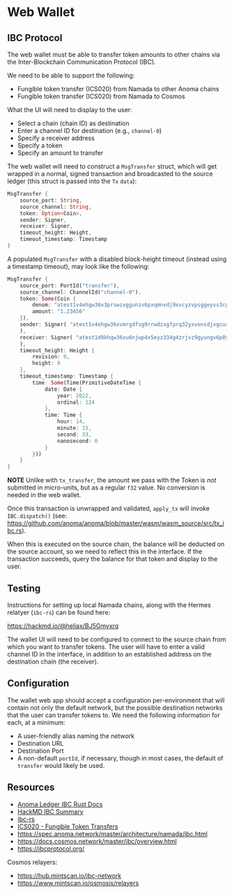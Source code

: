 # Web Wallet

## IBC Protocol

The web wallet must be able to transfer token amounts to other chains via the Inter-Blockchain Communication Protocol (IBC).

We need to be able to support the following:

- Fungible token transfer (ICS020) from Namada to other Anoma chains
- Fungible token transfer (ICS020) from Namada to Cosmos

What the UI will need to display to the user:

- Select a chain (chain ID) as destination
- Enter a channel ID for destination (e.g., `channel-0`)
- Specify a receiver address
- Specify a token
- Specify an amount to transfer

The web wallet will need to construct a `MsgTransfer` struct, which will get wrapped in a normal, signed transaction and broadcasted to the source ledger (this struct is passed into the `Tx` `data`):

```rust
MsgTransfer {
	source_port: String,
	source_channel: String,
	token: Option<Coin>,
	sender: Signer,
	receiver: Signer,
	timeout_height: Height,
	timeout_timestamp: Timestamp
}
```

A populated `MsgTransfer` with a disabled block-height timeout (instead using a timestamp timeout), may look like the following:

```rust
MsgTransfer {
	source_port: PortId("transfer"),
	source_channel: ChannelId("channel-0"),
	token: Some(Coin {
		denom: "atest1v4ehgw36x3prswzxggunzv6pxqmnvdj9xvcyzvpsggeyvs3cg9qnywf589qnwvfsg5erg3fkl09rg5",
		amount: "1.23456"
	}),
	sender: Signer( "atest1v4ehgw36xvmrgdfsg9rrwdzxgfprq32yxvensdjxgcurxwpeg5mrxdpjxfp5gdp3xqu5gs2xd8k4aj"
	),
	receiver: Signer( "atest1d9khqw36xu6njwp4x5eyz334g4zrjvz9gyungv6p8yurys3jxymrxvzy89pyzv2pxaprzsfedvglv2"
	),
	timeout_height: Height {
		revision: 0,
		height: 0
	},
	timeout_timestamp: Timestamp {
		time: Some(Time(PrimitiveDateTime {
			date: Date {
				year: 2022,
				ordinal: 124
			},
			time: Time {
				hour: 14,
				minute: 15,
				second: 33,
				nanosecond: 0
			}
		}))
	}
}
```

**NOTE** Unlike with `tx_transfer`, the amount we pass with the Token is _not_ submitted in micro-units, but as a regular `f32` value. No conversion is needed in the web wallet.

Once this transaction is unwrapped and validated, `apply_tx` will invoke `IBC.dispatch()` (see: https://github.com/anoma/anoma/blob/master/wasm/wasm_source/src/tx_ibc.rs).

When this is executed on the source chain, the balance will be deducted on the source account, so we need to reflect this in the interface. If the transaction succeeds, query
the balance for that token and display to the user.

## Testing

Instructions for setting up local Namada chains, along with the Hermes relatyer (`ibc-rs`) can be found here:

https://hackmd.io/@heliax/BJ5Gmyxrq

The wallet UI will need to be configured to connect to the source chain from which you want to transfer tokens. The user will have to enter a valid channel ID
in the interface, in addition to an established address on the destination chain (the receiver).

## Configuration

The wallet web app should accept a configuration per-environment that will contain not only the default network, but the possible destination networks that the user can transfer tokens to. We need the following information for each, at a minimum:

- A user-friendly alias naming the network
- Destination URL
- Destination Port
- A non-default `portId`, if necessary, though in most cases, the default of `transfer` would likely be used.

## Resources

- [Anoma Ledger IBC Rust Docs](https://docs.anoma.network/master/rustdoc/anoma/ledger/ibc/)
- [HackMD IBC Summary](https://hackmd.io/H2yGO3IQRLiWCPWwQQdVow)
- [ibc-rs](https://github.com/informalsystems/ibc-rs/)
- [ICS020 - Fungible Token Transfers](https://github.com/cosmos/ibc/blob/master/spec/app/ics-020-fungible-token-transfer/README.md)
- https://spec.anoma.network/master/architecture/namada/ibc.html
- https://docs.cosmos.network/master/ibc/overview.html
- https://ibcprotocol.org/

Cosmos relayers:

- https://hub.mintscan.io/ibc-network
- https://www.mintscan.io/osmosis/relayers
